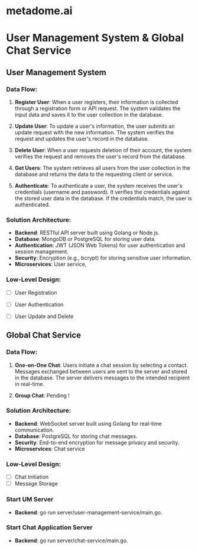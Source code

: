 
# metadome.ai
# User Management System & Global Chat Service

## User Management System

### Data Flow:
1. **Register User**: When a user registers, their information is collected through a registration form or API request. The system validates the input data and saves it to the user collection in the database.

2. **Update User**: To update a user's information, the user submits an update request with the new information. The system verifies the request and updates the user's record in the database.

3. **Delete User**: When a user requests deletion of their account, the system verifies the request and removes the user's record from the database.

4. **Get Users**: The system retrieves all users from the user collection in the database and returns the data to the requesting client or service.

5. **Authenticate**: To authenticate a user, the system receives the user's credentials (username and password). It verifies the credentials against the stored user data in the database. If the credentials match, the user is authenticated.

### Solution Architecture:
- **Backend**: RESTful API server built using Golang or Node.js.
- **Database**: MongoDB or PostgreSQL for storing user data.
- **Authentication**: JWT (JSON Web Tokens) for user authentication and session management.
- **Security**: Encryption (e.g., bcrypt) for storing sensitive user information.
- **Microservices**: User service,

### Low-Level Design:
- [ ] User Registration
- [ ] User Authentication
- [ ] User Update and Delete


## Global Chat Service

### Data Flow:
1. **One-on-One Chat**: Users initiate a chat session by selecting a contact. Messages exchanged between users are sent to the server and stored in the database. The server delivers messages to the intended recipient in real-time.

2. **Group Chat**: Pending !

### Solution Architecture:
- **Backend**: WebSocket server built using Golang for real-time communication.
- **Database**:  PostgreSQL for storing chat messages.
- **Security**: End-to-end encryption for message privacy and security.
- **Microservices**: Chat service

### Low-Level Design:
- [ ] Chat Initiation
- [ ] Message Storage

### Start UM Server
- **Backend**: go run server/user-management-service/main.go.

### Start Chat Application Server
- **Backend**: go run server/chat-service/main.go.
